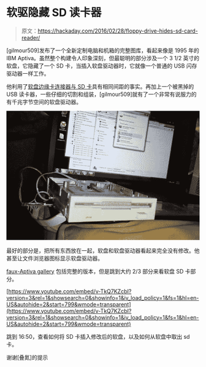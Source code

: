 # 软驱隐藏 SD 读卡器

> 原文：<https://hackaday.com/2016/02/28/floppy-drive-hides-sd-card-reader/>

[gilmour509]发布了一个全新定制电脑和机箱的完整图库，看起来像是 1995 年的 IBM Aptiva。虽然整个构建令人印象深刻，但最聪明的部分涉及一个 3 1/2 英寸的软盘，它隐藏了一个 SD 卡，当插入软盘驱动器时，它就像一个普通的 USB 闪存驱动器一样工作。

他利用了[软盘边缘卡连接器与 SD 卡](http://hackaday.com/2006/09/12/floppy-connector-mmc-card-slot/)具有相同间距的事实。再加上一个被黑掉的 USB 读卡器，一些仔细的切割和组装，[gilmour509]就有了一个非常有说服力的有千兆字节空间的软盘驱动器。

![When inserted the light turns on and windows recognizes the drive.](img/5fc876c50a7829b04d40a7cd7bad5334.png)

最好的部分是，把所有东西放在一起，软盘和软盘驱动器看起来完全没有修改。他甚至让文件浏览器图标显示软盘驱动器。

[faux-Aptiva gallery](http://imgur.com/gallery/A9Ekr) 包括完整的版本，但是跳到大约 2/3 部分来看软盘 SD 卡部分。

 [https://www.youtube.com/embed/v-TkQ7KZcbI?version=3&rel=1&showsearch=0&showinfo=1&iv_load_policy=1&fs=1&hl=en-US&autohide=2&start=799&wmode=transparent](https://www.youtube.com/embed/v-TkQ7KZcbI?version=3&rel=1&showsearch=0&showinfo=1&iv_load_policy=1&fs=1&hl=en-US&autohide=2&start=799&wmode=transparent)



跳到 16:50，查看如何将 SD 卡插入修改后的软盘，以及如何从软盘中取出 sd 卡。

谢谢[叠氮]的提示